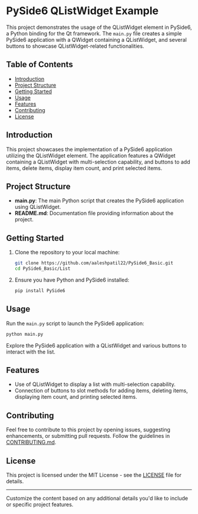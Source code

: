 # PySide6 QListWidget Example

This project demonstrates the usage of the QListWidget element in PySide6, a Python binding for the Qt framework. The `main.py` file creates a simple PySide6 application with a QWidget containing a QListWidget, and several buttons to showcase QListWidget-related functionalities.

## Table of Contents

- [Introduction](#introduction)
- [Project Structure](#project-structure)
- [Getting Started](#getting-started)
- [Usage](#usage)
- [Features](#features)
- [Contributing](#contributing)
- [License](#license)

## Introduction

This project showcases the implementation of a PySide6 application utilizing the QListWidget element. The application features a QWidget containing a QListWidget with multi-selection capability, and buttons to add items, delete items, display item count, and print selected items.

## Project Structure

- **main.py**: The main Python script that creates the PySide6 application using QListWidget.
- **README.md**: Documentation file providing information about the project.

## Getting Started

1. Clone the repository to your local machine:

   ```bash
   git clone https://github.com/aaleshpatil22/PySide6_Basic.git
   cd PySide6_Basic/List
   ```

2. Ensure you have Python and PySide6 installed:

   ```bash
   pip install PySide6
   ```

## Usage

Run the `main.py` script to launch the PySide6 application:

```bash
python main.py
```

Explore the PySide6 application with a QListWidget and various buttons to interact with the list.

## Features

- Use of QListWidget to display a list with multi-selection capability.
- Connection of buttons to slot methods for adding items, deleting items, displaying item count, and printing selected items.

## Contributing

Feel free to contribute to this project by opening issues, suggesting enhancements, or submitting pull requests. Follow the guidelines in [CONTRIBUTING.md](CONTRIBUTING.md).

## License

This project is licensed under the MIT License - see the [LICENSE](../LICENSE.txt) file for details.

---

Customize the content based on any additional details you'd like to include or specific project features.
